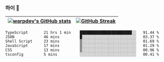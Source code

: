 
### 하이 👋
[![warpdev's GitHub stats](https://github-readme-stats.vercel.app/api?username=warpdev&show_icons=true&theme=vue-dark)](#) |[![GitHub Streak](https://github-readme-streak-stats.herokuapp.com/?user=warpdev&theme=dark)](#)
--- | --- |
<!--START_SECTION:waka-->

```text
TypeScript       21 hrs 1 min    ███████████████████████░░   91.44 %
JSON             46 mins         █░░░░░░░░░░░░░░░░░░░░░░░░   03.37 %
Shell Script     23 mins         ▒░░░░░░░░░░░░░░░░░░░░░░░░   01.69 %
JavaScript       17 mins         ▒░░░░░░░░░░░░░░░░░░░░░░░░   01.29 %
CSS              13 mins         ▒░░░░░░░░░░░░░░░░░░░░░░░░   00.96 %
tsconfig         5 mins          ░░░░░░░░░░░░░░░░░░░░░░░░░   00.41 %
```

<!--END_SECTION:waka-->

<!--
**warpdev/warpdev** is a ✨ _special_ ✨ repository because its `README.md` (this file) appears on your GitHub profile.

Here are some ideas to get you started:

- 🔭 I’m currently working on ...
- 🌱 I’m currently learning ...
- 👯 I’m looking to collaborate on ...
- 🤔 I’m looking for help with ...
- 💬 Ask me about ...
- 📫 How to reach me: ...
- 😄 Pronouns: ...
- ⚡ Fun fact: ...
-->
